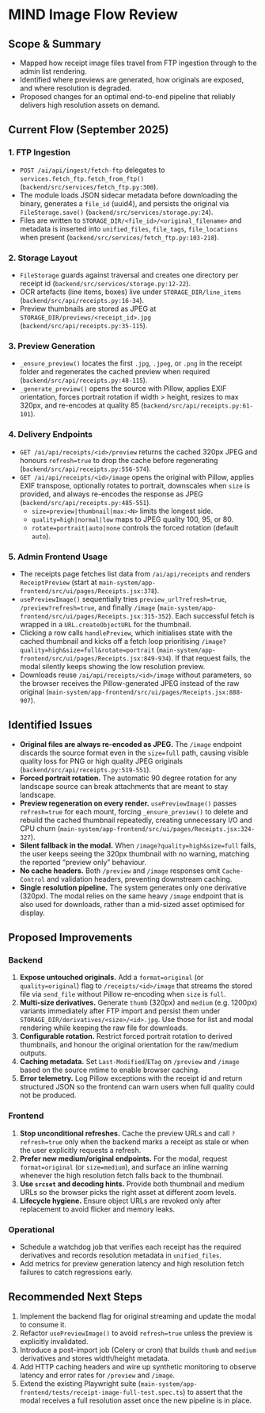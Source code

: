 # MIND Image Flow Review

## Scope & Summary
- Mapped how receipt image files travel from FTP ingestion through to the admin list rendering.
- Identified where previews are generated, how originals are exposed, and where resolution is degraded.
- Proposed changes for an optimal end-to-end pipeline that reliably delivers high resolution assets on demand.

## Current Flow (September 2025)

### 1. FTP Ingestion
- `POST /ai/api/ingest/fetch-ftp` delegates to `services.fetch_ftp.fetch_from_ftp()` (`backend/src/services/fetch_ftp.py:300`).
- The module loads JSON sidecar metadata before downloading the binary, generates a `file_id` (uuid4), and persists the original via `FileStorage.save()` (`backend/src/services/storage.py:24`).
- Files are written to `STORAGE_DIR/<file_id>/<original_filename>` and metadata is inserted into `unified_files`, `file_tags`, `file_locations` when present (`backend/src/services/fetch_ftp.py:103-218`).

### 2. Storage Layout
- `FileStorage` guards against traversal and creates one directory per receipt id (`backend/src/services/storage.py:12-22`).
- OCR artefacts (line items, boxes) live under `STORAGE_DIR/line_items` (`backend/src/api/receipts.py:16-34`).
- Preview thumbnails are stored as JPEG at `STORAGE_DIR/previews/<receipt_id>.jpg` (`backend/src/api/receipts.py:35-115`).

### 3. Preview Generation
- `_ensure_preview()` locates the first `.jpg`, `.jpeg`, or `.png` in the receipt folder and regenerates the cached preview when required (`backend/src/api/receipts.py:48-115`).
- `_generate_preview()` opens the source with Pillow, applies EXIF orientation, forces portrait rotation if width > height, resizes to max 320px, and re-encodes at quality 85 (`backend/src/api/receipts.py:61-101`).

### 4. Delivery Endpoints
- `GET /ai/api/receipts/<id>/preview` returns the cached 320px JPEG and honours `refresh=true` to drop the cache before regenerating (`backend/src/api/receipts.py:556-574`).
- `GET /ai/api/receipts/<id>/image` opens the original with Pillow, applies EXIF transpose, optionally rotates to portrait, downscales when `size` is provided, and always re-encodes the response as JPEG (`backend/src/api/receipts.py:485-551`).
  - `size=preview|thumbnail|max:<N>` limits the longest side.
  - `quality=high|normal|low` maps to JPEG quality 100, 95, or 80.
  - `rotate=portrait|auto|none` controls the forced rotation (default `auto`).

### 5. Admin Frontend Usage
- The receipts page fetches list data from `/ai/api/receipts` and renders `ReceiptPreview` (start at `main-system/app-frontend/src/ui/pages/Receipts.jsx:378`).
- `usePreviewImage()` sequentially tries `preview_url?refresh=true`, `/preview?refresh=true`, and finally `/image` (`main-system/app-frontend/src/ui/pages/Receipts.jsx:315-352`). Each successful fetch is wrapped in a `URL.createObjectURL` for the thumbnail.
- Clicking a row calls `handlePreview`, which initialises state with the cached thumbnail and kicks off a fetch loop prioritising `/image?quality=high&size=full&rotate=portrait` (`main-system/app-frontend/src/ui/pages/Receipts.jsx:849-934`). If that request fails, the modal silently keeps showing the low resolution preview.
- Downloads reuse `/ai/api/receipts/<id>/image` without parameters, so the browser receives the Pillow-generated JPEG instead of the raw original (`main-system/app-frontend/src/ui/pages/Receipts.jsx:888-907`).

## Identified Issues
- **Original files are always re-encoded as JPEG.** The `/image` endpoint discards the source format even in the `size=full` path, causing visible quality loss for PNG or high quality JPEG originals (`backend/src/api/receipts.py:519-551`).
- **Forced portrait rotation.** The automatic 90 degree rotation for any landscape source can break attachments that are meant to stay landscape.
- **Preview regeneration on every render.** `usePreviewImage()` passes `refresh=true` for each mount, forcing `_ensure_preview()` to delete and rebuild the cached thumbnail repeatedly, creating unnecessary I/O and CPU churn (`main-system/app-frontend/src/ui/pages/Receipts.jsx:324-327`).
- **Silent fallback in the modal.** When `/image?quality=high&size=full` fails, the user keeps seeing the 320px thumbnail with no warning, matching the reported “preview only” behaviour.
- **No cache headers.** Both `/preview` and `/image` responses omit `Cache-Control` and validation headers, preventing downstream caching.
- **Single resolution pipeline.** The system generates only one derivative (320px). The modal relies on the same heavy `/image` endpoint that is also used for downloads, rather than a mid-sized asset optimised for display.

## Proposed Improvements

### Backend
1. **Expose untouched originals.** Add a `format=original` (or `quality=original`) flag to `/receipts/<id>/image` that streams the stored file via `send_file` without Pillow re-encoding when `size` is `full`.
2. **Multi-size derivatives.** Generate `thumb` (320px) and `medium` (e.g. 1200px) variants immediately after FTP import and persist them under `STORAGE_DIR/derivatives/<size>/<id>.jpg`. Use those for list and modal rendering while keeping the raw file for downloads.
3. **Configurable rotation.** Restrict forced portrait rotation to derived thumbnails, and honour the original orientation for the raw/medium outputs.
4. **Caching metadata.** Set `Last-Modified`/`ETag` on `/preview` and `/image` based on the source mtime to enable browser caching.
5. **Error telemetry.** Log Pillow exceptions with the receipt id and return structured JSON so the frontend can warn users when full quality could not be produced.

### Frontend
1. **Stop unconditional refreshes.** Cache the preview URLs and call `?refresh=true` only when the backend marks a receipt as stale or when the user explicitly requests a refresh.
2. **Prefer new medium/original endpoints.** For the modal, request `format=original` (or `size=medium`), and surface an inline warning whenever the high resolution fetch falls back to the thumbnail.
3. **Use `srcset` and decoding hints.** Provide both thumbnail and medium URLs so the browser picks the right asset at different zoom levels.
4. **Lifecycle hygiene.** Ensure object URLs are revoked only after replacement to avoid flicker and memory leaks.

### Operational
- Schedule a watchdog job that verifies each receipt has the required derivatives and records resolution metadata in `unified_files`.
- Add metrics for preview generation latency and high resolution fetch failures to catch regressions early.

## Recommended Next Steps
1. Implement the backend flag for original streaming and update the modal to consume it.
2. Refactor `usePreviewImage()` to avoid `refresh=true` unless the preview is explicitly invalidated.
3. Introduce a post-import job (Celery or cron) that builds `thumb` and `medium` derivatives and stores width/height metadata.
4. Add HTTP caching headers and wire up synthetic monitoring to observe latency and error rates for `/preview` and `/image`.
5. Extend the existing Playwright suite (`main-system/app-frontend/tests/receipt-image-full-test.spec.ts`) to assert that the modal receives a full resolution asset once the new pipeline is in place.

